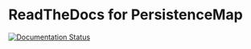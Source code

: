 # ReadTheDocs for PersistenceMap

[![Documentation Status](https://readthedocs.org/projects/persistencemap/badge/?version=latest)](http://persistencemap.readthedocs.org/en/latest/?badge=latest)
